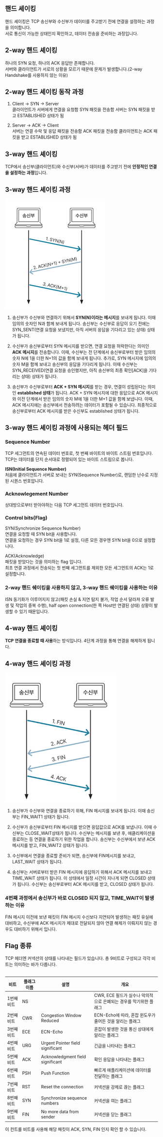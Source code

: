 ## 핸드 셰이킹

핸드 셰이킹은 TCP 송신부와 수신부가 데이터를 주고받기 전에 연결을 설정하는 과정을 의미합니다.  
서로 통신이 가능한 상태인지 확인하고, 데이터 전송을 준비하는 과정입니다.  


## 2-way 핸드 셰이킹

하나의 SYN 요청, 하나의 ACK 응답만 존재합니다.  
서버와 클라이언트가 서로의 상황을 모르기 때문에 문제가 발생합니다.(2-way Handshake를 사용하지 않는 이유)  

## 2-way 핸드 셰이킹 동작 과정
1. Client → SYN → Server  
클라이언트가 서버에게 연결을 요청함
SYN 패킷을 전송함
서버는 SYN 패킷을 받고 ESTABLISHED 상태가 됨

2. Server → ACK → Client  
서버는 연결 수락 및 응답 패킷을 전송함
ACK 패킷을 전송함
클라이언트는 ACK 패킷을 받고 ESTABLISHED 상태가 됨



## 3-way 핸드 셰이킹

TCP에서 송신부(클라이언트)와 수신부(서버)가 데이터를 주고받기 전에 **안정적인 연결을 설정하는 과정**입니다.

## 3-way 핸드 셰이킹 과정
![img.png](3-way&4-way_handshaking_image/3wayhandshaking.png)

1.  송신부가 수신부와 연결하기 위해서 **SYN(N)이라는 메시지**를 보내게 됩니다. 이때 임의의 숫자인 N과 함께 보내게 됩니다. 송신부는 수신부로 응답이 오기 전에는 SYN_SENT(연결 요청을 보냈지만, 아직 서버의 응답을 기다리고 있는 상태) 상태가 됩니다.  


2. 수신부가 송신부로부터 SYN 메시지를 받으면, 연결 요청을 허락한다는 의미인 **ACK 메시지**를 전송합니다. 이때, 수신부는 전 단계에서 송신부로부터 받은 임의의 숫자 N에 1을 더한 N+1의 값을 함께 보내게 됩니다. 추가로, SYN 메시지에 임의의 숫자 M을 함께 보내고 송신부의 응답을 기다리게 됩니다. 이때 수신부는 SYN_RECEIVED(연결 요청을 승인했지만, 아직 송신부의 최종 확인[ACK]을 기다리는 상태) 상태가 됩니다.  


3. 송신부가 수신부로부터 **ACK + SYN 메시지**를 받는 경우, 연결이 성립된다는 의미인 **established 상태**가 됩니다. ACK + SYN 메시지에 대한 응답으로 ACK 메시지와 이전 단계에서 받은 임의의 숫자 M에 1을 더한 M+1 값을 함께 보냅니다. 이때, ACK 메시지에는 송신부에서 전송하려는 데이터가 포함될 수 있습니다. 최종적으로 송신부로부터 ACK 메시지를 받은 수신부도 established 상태가 됩니다.  

## 3-way 핸드 셰이킹 과정에 사용되는 헤더 필드

### Sequence Number  
TCP 세그먼트의 연속된 데이터 번호로, 첫 번째 바이트의 바이트 스트림 번호입니다.
TCP는 데이터를 단지 순서대로 정렬되어 있는 바이트 스트림으로 봅니다.

**ISN(Initial Sequence Number)**  
처음에 클라이언트가 서버로 보내는 SYN(Sequence Number)로, 랜덤한 난수로 지정된 시퀀스 번호압니다.  

### Acknowlegement Number
상대방으로부터 받아야하는 다음 TCP 세그먼트 데이터 번호입니다.  

### Control bits(Flag)
SYN(Synchronize Sequence Number)  
연결을 요청할 때 SYN bit을 사용합니다.  
연결을 요청하는 경우 SYN bit을 1로 설정, 다른 모든 경우엔 SYN bit을 0으로 설정합니다.  

ACK(Acknowledge)  
패킷을 받았다는 것을 의미하는 flag 입니다.  
최초 연결 과정에서 전송되는 첫 번째 세그먼트를 제외한 모든 세그먼트의 ACK는 1로 설정합니다.  


### 2-way 핸드 쉐이킹을  사용하지 않고, 3-way 핸드 쉐이킹을 사용하는 이유  
ISN 동기화가 이루어지지 않고(패킷 손실 & 지연 탐지 불가, 작업 순서 달라져 오류 발생 및 작업의 중복 수행), half open connection(한 쪽 Host만 연결된 상태) 상황이 발생할 수 있기 때문입니다.  



## 4-way 핸드 셰이킹

**TCP 연결을 종료할 때 사용**하는 방식입니다.  4단계 과정을 통해 연결을 해제하게 됩니다.  

## 4-way 핸드 셰이킹 과정
![img.png](3-way&4-way_handshaking_image/4wayhandshaking.png)  

1. 송신부가 수신부와 연결을 종료하기 위해, FIN 메시지를 보내게 됩니다.  이때 송신부는 FIN_WAIT1 상태가 됩니다.  


2. 수신부가 송신부로부터 FIN 메시지를 받으면 응답값으로 ACK를 보냅니다. 이때 수신부는 CLOSE_WAIT상태가 됩니다. 수신부는 메시지를 보낸 후, 애클리케이션을 종료하는 등 연결을 종료하기 위한 작업을 합니다.  송신부는 수신부에서 보낸 ACK 메시지를 받고, FIN_WAIT2 상태가 됩니다.  


3. 수신부에서 연결을 종료할 준비가 되면, 송신부에 FIN메시지를 보내고, LAST_WAIT 상태가 됩니다.  


4. 송신부는 서버로부터 받은 FIN 메시지에 응답하기 위해서 ACK 메시지를 보내고 TIME_WAIT 상태가 됩니다. 이 상태에서 일정 시간이 지나게 되면 CLOSED 상태가 됩니다.  수신부는 송신부로부터 ACK 메시지를 받고, CLOSED 상태가 됩니다.  


### 4번째 과정에서 송신부가 바로 CLOSED 되지 않고, TIME_WAIT이 발생하는 이유
FIN 메시지 이전에 보낸 패킷이 FIN 메시지 수신보다 지연되어 발생하는 패킷 유실에 대비하고, 수신부에 ACK 메시지가 제대로 전달되지 않아 연결 해제가 이뤄지지 않는 경우도 대비하기 위해서 입니다.


## Flag 종류

TCP 헤더엔 커넥션의 상태를 나타내는 필드가 있습니다. 총 9비트로 구성되고 각각 비트는 의미하는 바가 다릅니다.  
<br>

| 비트     | 플래그 이름 | 설명                               | 개요                                   |
|--------|--------|----------------------------------|--------------------------------------|
| 1번째 비트 | NS    |     | CWR, ECE 필드가 실수나 악의적으로 은폐되는 경우를 막기위한 플래그 |
| 2번째 비트 | CWR    | Congestion Window Reduced        | ECN-Echo에 따라, 혼잡 윈도우가 줄어든 것을 알리는 플래그 |
| 3번째 비트 | ECE    | ECN-Echo                         | 혼잡이 발생한 것을 통신 상대에게 알리는 플래그           |
| 4번째 비트 | URG    | Urgent Pointer field significant | 긴급을 나타내는 플래그                         |
| 5번째 비트 | ACK    | Acknowledgment field significant | 확인 응답을 나타내는 플래그                      |
| 6번째 비트 | PSH    | Push Function                    | 빠르게 애플리케이션에 데이터를 전달하는 플래그            |
| 7번째 비트 | RST    | Reset the connection             | 커넥션을 강제로 끊는 플래그                      |
| 8번째 비트 | SYN    | Synchronize sequence numbers     | 커넥션을 여는 플래그                          |
| 9번째 비트 | FIN    | No more data from sender         | 커넥션을 닫는 플래그                          |


이 컨트롤 비트를 사용해 해당 패킷이 ACK, SYN, FIN 인지 확인 할 수 있습니다.  

<br>